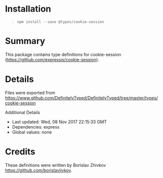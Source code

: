 # Installation
> `npm install --save @types/cookie-session`

# Summary
This package contains type definitions for cookie-session (https://github.com/expressjs/cookie-session).

# Details
Files were exported from https://www.github.com/DefinitelyTyped/DefinitelyTyped/tree/master/types/cookie-session

Additional Details
 * Last updated: Wed, 08 Nov 2017 22:15:33 GMT
 * Dependencies: express
 * Global values: none

# Credits
These definitions were written by Borislav Zhivkov <https://github.com/borislavjivkov>.
